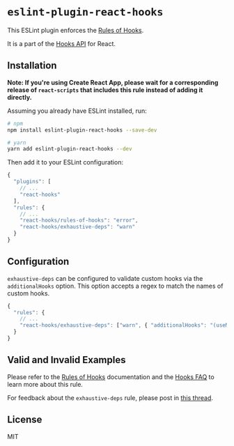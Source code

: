 # `eslint-plugin-react-hooks`

This ESLint plugin enforces the [Rules of Hooks](https://reactjs.org/docs/hooks-rules.html).

It is a part of the [Hooks API](https://reactjs.org/docs/hooks-intro.html) for React.

## Installation

**Note: If you're using Create React App, please wait for a corresponding release of `react-scripts` that includes this rule instead of adding it directly.**

Assuming you already have ESLint installed, run:

```sh
# npm
npm install eslint-plugin-react-hooks --save-dev

# yarn
yarn add eslint-plugin-react-hooks --dev
```

Then add it to your ESLint configuration:

```js
{
  "plugins": [
    // ...
    "react-hooks"
  ],
  "rules": {
    // ...
    "react-hooks/rules-of-hooks": "error",
    "react-hooks/exhaustive-deps": "warn"
  }
}
```

## Configuration

`exhaustive-deps` can be configured to validate custom hooks via the `additionalHooks` option.
This option accepts a regex to match the names of custom hooks.

```js
{
  "rules": {
    // ...
    "react-hooks/exhaustive-deps": ["warn", { "additionalHooks": "(useMyCustomHook|useMyOtherCustomHook)" }]
  }
}
```

## Valid and Invalid Examples

Please refer to the [Rules of Hooks](https://reactjs.org/docs/hooks-rules.html) documentation and the [Hooks FAQ](https://reactjs.org/docs/hooks-faq.html#what-exactly-do-the-lint-rules-enforce) to learn more about this rule.

For feedback about the `exhaustive-deps` rule, please post in [this thread](https://github.com/facebook/react/issues/14920).

## License

MIT
